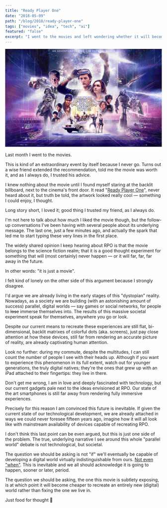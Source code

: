 ```yaml
---
title: "Ready Player One"
date: "2018-05-09"
path: "/blog/2018/ready-player-one"
tags: ["movies", "idea", "tech", "ai"]
featured: "false"
excerpt: "I went to the movies and left wondering whether it will become cheaper to recreate an entirely new world rather than fixing the one we live in."
---
```


![Ready Player One](./ready-player-one.jpg "Ready Player One")

Last month I went to the movies.

This is kind of an extraordinary event by itself because I never go. Turns out a wise friend extended the recommendation, told me the movie was worth it, and as I always do, I trusted his advice.

I knew nothing about the movie until I found myself staring at the backlit billboard, next to the cinema's front door. It read "[Ready Player One](https://www.imdb.com/title/tt1677720/)", never heard about it, but truth be told, the artwork looked really cool — something I could enjoy, I thought.

Long story short, I loved it; good thing I trusted my friend, as I always do.

I'm not here to talk about how much I liked the movie though, but the follow-up conversations I've been having with several people about its underlying message. The last one, just a few minutes ago, and actually the spark that led me to start typing these very lines in the first place.

The widely shared opinion I keep hearing about RPO is that the movie belongs to the science fiction realm; that it is a good thought experiment for something that will (most certainly) never happen — or it will far, far, far away in the future.

In other words: "it is just a movie".

I felt kind of lonely on the other side of this argument because I strongly disagree.

I'd argue we are already living in the early stages of this "dystopian" reality. Nowadays, as a society we are building (with an astonishing amount of success) parallel, digital worlds — say games or social networks, for people to ~~lose~~ immerse themselves into. The results of this massive societal experiment speak for themselves, anywhere you go or look.

Despite our current means to recreate these experiences are still flat, bi-dimensional, backlit matrixes of colorful dots (aka. screens), just pay close attention at how these devices, still far from rendering an accurate picture of reality, are already captivating human attention.

Look no further: during my commute, despite the multitudes, I can still count the number of people I see with their heads up. Although if you want to experience this phenomenon in its full extent, watch out for younger generations, the truly digital natives; they're the ones that grew up with an iPad attached to their fingertips: they live in there.

Don't get me wrong, I am in love and deeply fascinated with technology, but our current gadgets pale next to the ideas envisioned at RPO. Our state of the art smartphones is still far away from rendering fully immersive experiences.

Precisely for this reason I am convinced this future is inevitable. If given the current state of our technological development, we are already attached in ways we could never foresee fifteen years ago, imagine how it will all look like with mainstream availability of devices capable of recreating RPO.

I don't think this last point can be even argued, but this is just one side of the problem. The true, underlying narrative I see around this whole "parallel world" debate is not technological, but societal.

The question we should be asking is not "if" we'll eventually be capable of developing a digital world virtually indistinguishable from ours. [Not even "when"](/blog/2016/google-ai-play-go). This is inevitable and we all should acknowledge it is going to happen, sooner or later, period.

The question we should be asking, the one this movie is subtlety exposing, is at which point it will become cheaper to recreate an entirely new (digital) world rather than fixing the one we live in.

Just food for thought 🤔